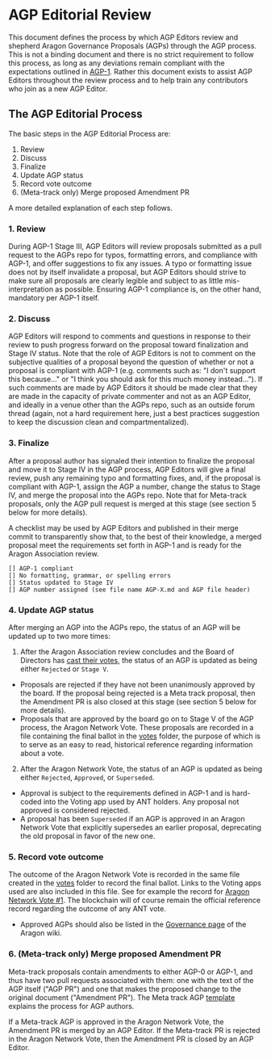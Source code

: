 # AGP Editorial Review

This document defines the process by which AGP Editors review and shepherd Aragon Governance Proposals (AGPs) through the AGP process. This is not a binding document and there is no strict requirement to follow this process, as long as any deviations remain compliant with the expectations outlined in [AGP-1](https://github.com/aragon/AGPs/blob/master/AGPs/AGP-1.md). Rather this document exists to assist AGP Editors throughout the review process and to help train any contributors who join as a new AGP Editor.

## The AGP Editorial Process

The basic steps in the AGP Editorial Process are:

1. Review
2. Discuss
3. Finalize
4. Update AGP status
5. Record vote outcome
6. (Meta-track only) Merge proposed Amendment PR

A more detailed explanation of each step follows.

### 1. Review

During AGP-1 Stage III, AGP Editors will review proposals submitted as a pull request to the AGPs repo for typos, formatting errors, and compliance with AGP-1, and offer suggestions to fix any issues. A typo or formatting issue does not by itself invalidate a proposal, but AGP Editors should strive to make sure all proposals are clearly legible and subject to as little mis-interpretation as possible. Ensuring AGP-1 compliance is, on the other hand, mandatory per AGP-1 itself.

### 2. Discuss

AGP Editors will respond to comments and questions in response to their review to push progress forward on the proposal toward finalization and Stage IV status. Note that the role of AGP Editors is not to comment on the subjective qualities of a proposal beyond the question of whether or not a proposal is compliant with AGP-1 (e.g. comments such as: "I don't support this because..." or "I think you should ask for this much money instead..."). If such comments are made by AGP Editors it should be made clear that they are made in the capacity of private commenter and not as an AGP Editor, and ideally in a venue other than the AGPs repo, such as an outside forum thread (again, not a hard requirement here, just a best practices suggestion to keep the discussion clean and compartmentalized).

### 3. Finalize

After a proposal author has signaled their intention to finalize the proposal and move it to Stage IV in the AGP process, AGP Editors will give a final review, push any remaining typo and formatting fixes, and, if the proposal is compliant with AGP-1, assign the AGP a number, change the status to Stage IV, and merge the proposal into the AGPs repo. Note that for Meta-track proposals, only the AGP pull request is merged at this stage (see section 5 below for more details).

A checklist may be used by AGP Editors and published in their merge commit to transparently show that, to the best of their knowledge, a merged proposal meet the requirements set forth in AGP-1 and is ready for the Aragon Association review.

```
[] AGP-1 compliant
[] No formatting, grammar, or spelling errors
[] Status updated to Stage IV
[] AGP number assigned (see file name AGP-X.md and AGP file header)
```

### 4. Update AGP status

After merging an AGP into the AGPs repo, the status of an AGP will be updated up to two more times:

1. After the Aragon Association review concludes and the Board of Directors has [cast their votes](aa_board_review.md), the status of an AGP is updated as being either `Rejected` or `Stage V`. 
- Proposals are rejected if they have not been unanimously approved by the board. If the proposal being rejected is a Meta track proposal, then the Amendment PR is also closed at this stage (see section 5 below for more details).
- Proposals that are approved by the board go on to Stage V of the AGP process, the Aragon Network Vote. These proposals are recorded in a file containing the final ballot in the [votes](votes) folder, the purpose of which is to serve as an easy to read, historical reference regarding information about a vote.

2. After the Aragon Network Vote, the status of an AGP is updated as being either `Rejected`, `Approved`, or `Superseded`.
- Approval is subject to the requirements defined in AGP-1 and is hard-coded into the Voting app used by ANT holders. Any proposal not approved is considered rejected.
- A proposal has been `Superseded` if an AGP is approved in an Aragon Network Vote that explicitly supersedes an earlier proposal, deprecating the old proposal in favor of the new one.

### 5. Record vote outcome
The outcome of the Aragon Network Vote is recorded in the same file created in the [votes](votes) folder to record the final ballot. Links to the Voting apps used are also included in this file. See for example the record for [Aragon Network Vote #1](votes/2019-01-24-AN-Vote-1.md). The blockchain will of course remain the official reference record regarding the outcome of any ANT vote.

- Approved AGPs should also be listed in the [Governance page](https://wiki.aragon.org/documentation/governance/) of the Aragon wiki.

### 6. (Meta-track only) Merge proposed Amendment PR

Meta-track proposals contain amendments to either AGP-0 or AGP-1, and thus have two pull requests associated with them: one with the text of the AGP itself ("AGP PR") and one that makes the proposed change to the original document ("Amendment PR"). The Meta track AGP [template](https://github.com/aragon/AGPs/blob/master/templates/meta_template.md#instructions) explains the process for AGP authors.

If a Meta-track AGP is approved in the Aragon Network Vote, the Amendment PR is merged by an AGP Editor. If the Meta-track PR is rejected in the Aragon Network Vote, then the Amendment PR is closed by an AGP Editor.
